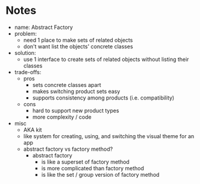 # Notes

- name: Abstract Factory
- problem:
  - need 1 place to make sets of related objects
  - don't want list the objects' concrete classes
- solution:
  - use 1 interface to create sets of related objects without listing their classes
- trade-offs:
  - pros
    - sets concrete classes apart
    - makes switching product sets easy
    - supports consistency among products (i.e. compatibility)
  - cons
    - hard to support new product types
    - more complexity / code
- misc
  - AKA kit
  - like system for creating, using, and switching the visual theme for an app
  - abstract factory vs factory method?
    - abstract factory
      - is like a superset of factory method
      - is more complicated than factory method
      - is like the set / group version of factory method